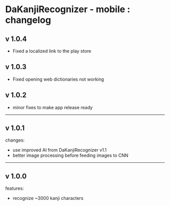 
# DaKanjiRecognizer - mobile : changelog


## v 1.0.4
- Fixed a localized link to the play store

## v 1.0.3
- Fixed opening web dictionaries not working

## v 1.0.2
- minor fixes to make app release ready


-------------------------------------------------------------------------
## v 1.0.1
changes:

- use improved AI from DaKanjiRecognizer v1.1
- better image processing before feeding images to CNN

-------------------------------------------------------------------------
## v 1.0.0

features:
- recognize ~3000 kanji characters